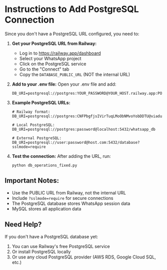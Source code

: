 # Instructions to Add PostgreSQL Connection

Since you don't have a PostgreSQL URL configured, you need to:

1. **Get your PostgreSQL URL from Railway:**
   - Log in to https://railway.app/dashboard
   - Select your WhatsApp project
   - Click on the PostgreSQL service
   - Go to the "Connect" tab
   - Copy the `DATABASE_PUBLIC_URL` (NOT the internal URL)

2. **Add to your .env file:**
   Open your .env file and add:
   ```
   DB_URI=postgresql://postgres:YOUR_PASSWORD@YOUR_HOST.railway.app:PORT/railway
   ```

3. **Example PostgreSQL URLs:**
   ```
   # Railway format:
   DB_URI=postgresql://postgres:CNFPbgfjsIVirTuqLMoObNMvoYobDDTU@viaduct.proxy.rlwy.net:49914/railway
   
   # Local PostgreSQL:
   DB_URI=postgresql://postgres:password@localhost:5432/whatsapp_db
   
   # External PostgreSQL:
   DB_URI=postgresql://user:password@host.com:5432/database?sslmode=require
   ```

4. **Test the connection:**
   After adding the URL, run:
   ```
   python db_operations_fixed.py
   ```

## Important Notes:
- Use the PUBLIC URL from Railway, not the internal URL
- Include `?sslmode=require` for secure connections
- The PostgreSQL database stores WhatsApp session data
- MySQL stores all application data

## Need Help?
If you don't have a PostgreSQL database yet:
1. You can use Railway's free PostgreSQL service
2. Or install PostgreSQL locally
3. Or use any cloud PostgreSQL provider (AWS RDS, Google Cloud SQL, etc.)
